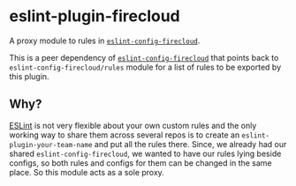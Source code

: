 # eslint-plugin-firecloud

A proxy module to rules in [`eslint-config-firecloud`](https://github.com/tobiipro/eslint-config-firecloud).

This is a peer dependency of [`eslint-config-firecloud`](https://github.com/tobiipro/eslint-config-firecloud) that
points back to `eslint-config-firecloud/rules` module for a list of rules to be exported by this plugin.


## Why?

[ESLint](https://eslint.org/) is not very flexible about your own custom rules and the only working way to share
them across several repos is to create an `eslint-plugin-your-team-name` and put all the rules there.
Since, we already had our shared `eslint-config-firecloud`, we wanted to have our rules lying beside configs,
so both rules and configs for them can be changed in the same place. So this module acts as a sole proxy.
